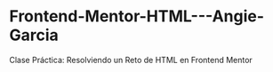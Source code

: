 # Frontend-Mentor-HTML---Angie-Garcia
Clase Práctica: Resolviendo un Reto de HTML en Frontend Mentor
